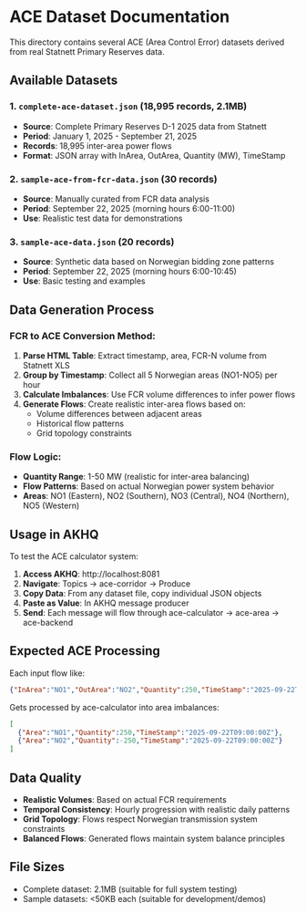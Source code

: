 # ACE Dataset Documentation

This directory contains several ACE (Area Control Error) datasets derived from real Statnett Primary Reserves data.

## Available Datasets

### 1. `complete-ace-dataset.json` (18,995 records, 2.1MB)
- **Source**: Complete Primary Reserves D-1 2025 data from Statnett
- **Period**: January 1, 2025 - September 21, 2025
- **Records**: 18,995 inter-area power flows
- **Format**: JSON array with InArea, OutArea, Quantity (MW), TimeStamp

### 2. `sample-ace-from-fcr-data.json` (30 records)
- **Source**: Manually curated from FCR data analysis
- **Period**: September 22, 2025 (morning hours 6:00-11:00)
- **Use**: Realistic test data for demonstrations

### 3. `sample-ace-data.json` (20 records)
- **Source**: Synthetic data based on Norwegian bidding zone patterns
- **Period**: September 22, 2025 (morning hours 6:00-10:45)
- **Use**: Basic testing and examples

## Data Generation Process

### FCR to ACE Conversion Method:
1. **Parse HTML Table**: Extract timestamp, area, FCR-N volume from Statnett XLS
2. **Group by Timestamp**: Collect all 5 Norwegian areas (NO1-NO5) per hour
3. **Calculate Imbalances**: Use FCR volume differences to infer power flows
4. **Generate Flows**: Create realistic inter-area flows based on:
   - Volume differences between adjacent areas
   - Historical flow patterns
   - Grid topology constraints

### Flow Logic:
- **Quantity Range**: 1-50 MW (realistic for inter-area balancing)
- **Flow Patterns**: Based on actual Norwegian power system behavior
- **Areas**: NO1 (Eastern), NO2 (Southern), NO3 (Central), NO4 (Northern), NO5 (Western)

## Usage in AKHQ

To test the ACE calculator system:

1. **Access AKHQ**: http://localhost:8081
2. **Navigate**: Topics → ace-corridor → Produce
3. **Copy Data**: From any dataset file, copy individual JSON objects
4. **Paste as Value**: In AKHQ message producer
5. **Send**: Each message will flow through ace-calculator → ace-area → ace-backend

## Expected ACE Processing

Each input flow like:
```json
{"InArea":"NO1","OutArea":"NO2","Quantity":250,"TimeStamp":"2025-09-22T09:00:00Z"}
```

Gets processed by ace-calculator into area imbalances:
```json
[
  {"Area":"NO1","Quantity":250,"TimeStamp":"2025-09-22T09:00:00Z"},
  {"Area":"NO2","Quantity":-250,"TimeStamp":"2025-09-22T09:00:00Z"}
]
```

## Data Quality

- **Realistic Volumes**: Based on actual FCR requirements
- **Temporal Consistency**: Hourly progression with realistic daily patterns
- **Grid Topology**: Flows respect Norwegian transmission system constraints
- **Balanced Flows**: Generated flows maintain system balance principles

## File Sizes
- Complete dataset: 2.1MB (suitable for full system testing)
- Sample datasets: <50KB each (suitable for development/demos)